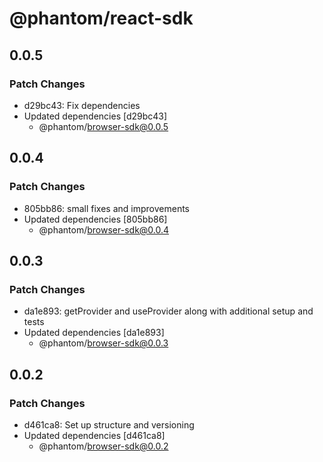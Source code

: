 # @phantom/react-sdk

## 0.0.5

### Patch Changes

- d29bc43: Fix dependencies
- Updated dependencies [d29bc43]
  - @phantom/browser-sdk@0.0.5

## 0.0.4

### Patch Changes

- 805bb86: small fixes and improvements
- Updated dependencies [805bb86]
  - @phantom/browser-sdk@0.0.4

## 0.0.3

### Patch Changes

- da1e893: getProvider and useProvider along with additional setup and tests
- Updated dependencies [da1e893]
  - @phantom/browser-sdk@0.0.3

## 0.0.2

### Patch Changes

- d461ca8: Set up structure and versioning
- Updated dependencies [d461ca8]
  - @phantom/browser-sdk@0.0.2

